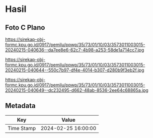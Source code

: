 # Hasil

## Foto C Plano

https://sirekap-obj-formc.kpu.go.id/0917/pemilu/ppwp/35/73/01/10/03/3573011003015-20240215-040636--da7ee8e6-62c7-4b98-a253-58de1a714cc7.jpg

https://sirekap-obj-formc.kpu.go.id/0917/pemilu/ppwp/35/73/01/10/03/3573011003015-20240215-040644--550c7b97-df4e-4014-b307-d280b9f3eb2f.jpg

https://sirekap-obj-formc.kpu.go.id/0917/pemilu/ppwp/35/73/01/10/03/3573011003015-20240215-040649--dc232495-d662-48ab-8536-2ee64c68865a.jpg


## Metadata

| Key        | Value               |
| ---------- | ------------------- |
| Time Stamp | 2024-02-25 16:00:00 |



